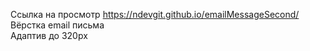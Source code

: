 Ссылка на просмотр https://ndevgit.github.io/emailMessageSecond/<br>
Вёрстка email письма<br>
Адаптив до 320px<br>

